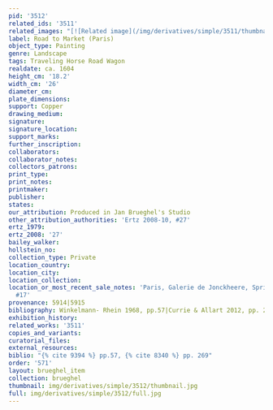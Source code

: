 ```yaml
---
pid: '3512'
related_ids: '3511'
related_images: "[![Related image](/img/derivatives/simple/3511/thumbnail.jpg)](/brughel/3511)"
label: Road to Market (Paris)
object_type: Painting
genre: Landscape
tags: Traveling Horse Road Wagon
realdate: ca. 1604
height_cm: '18.2'
width_cm: '26'
diameter_cm: 
plate_dimensions: 
support: Copper
drawing_medium: 
signature: 
signature_location: 
support_marks: 
further_inscription: 
collaborators: 
collaborator_notes: 
collectors_patrons: 
print_type: 
print_notes: 
printmaker: 
publisher: 
states: 
our_attribution: Produced in Jan Brueghel's Studio
other_attribution_authorities: 'Ertz 2008-10, #27'
ertz_1979: 
ertz_2008: '27'
bailey_walker: 
hollstein_no: 
collection_type: Private
location_country: 
location_city: 
location_collection: 
location_or_most_recent_sale_notes: 'Paris, Galerie de Jonckheere, Spring of 1993,
  #17'
provenance: 5914|5915
bibliography: Winkelmann- Rhein 1968, pp.57|Currie & Allart 2012, pp. 269
exhibition_history: 
related_works: '3511'
copies_and_variants: 
curatorial_files: 
external_resources: 
biblio: "{% cite 9394 %} pp.57, {% cite 8340 %} pp. 269"
order: '571'
layout: brueghel_item
collection: brueghel
thumbnail: img/derivatives/simple/3512/thumbnail.jpg
full: img/derivatives/simple/3512/full.jpg
---
```


